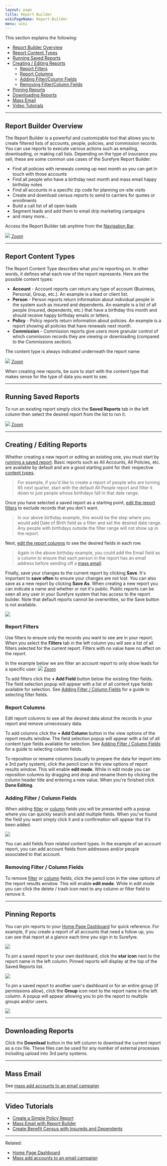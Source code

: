 ```yaml
---
layout: page
title: Report Builder
wikiPageName: Report-Builder
menu: wiki
---
```


This section explains the following:

* [Report Builder Overview](https://github.com/surefyresystems/Surefyre-Systems/wiki/Report-Builder#report-builder-overview)
* [Report Content Types](https://github.com/surefyresystems/Surefyre-Systems/wiki/Report-Builder#report-content-types)
* [Running Saved Reports](https://github.com/surefyresystems/Surefyre-Systems/wiki/Report-Builder#running-saved-reports)
* [Creating / Editing Reports](https://github.com/surefyresystems/Surefyre-Systems/wiki/Report-Builder#creating--editing-reports)
  * [Report Filters](https://github.com/surefyresystems/Surefyre-Systems/wiki/Report-Builder#report-filters)
  * [Report Columns](https://github.com/surefyresystems/Surefyre-Systems/wiki/Report-Builder#report-columns)
  * [Adding Filter/Column Fields](https://github.com/surefyresystems/Surefyre-Systems/wiki/Report-Builder#adding-filter--column-fields)
  * [Removing Filter/Column Fields](https://github.com/surefyresystems/Surefyre-Systems/wiki/Report-Builder#removing-filter--column-fields)
* [Pinning Reports](https://github.com/surefyresystems/Surefyre-Systems/wiki/Report-Builder#pinning-reports)
* [Downloading Reports](https://github.com/surefyresystems/Surefyre-Systems/wiki/Report-Builder#downloading-reports)
* [Mass Email](https://github.com/surefyresystems/Surefyre-Systems/wiki/Report-Builder#mass-email)  
* [Video Tutorials](https://github.com/surefyresystems/Surefyre-Systems/wiki/Report-Builder#video-tutorials)

***


## Report Builder Overview

The Report Builder is a powerful and customizable tool that allows you to create filtered lists of accounts, people, policies, and commission records. You can use reports to execute various actions such as emailing, downloading, or making call lists. Depending on the type of insurance you sell, these are some common use cases of the Surefyre Report Builder:

* Find all policies with renewals coming up next month so you can get in touch with those accounts
* Find all people who have a birthday next month and mass email happy birthday notes
* Find all accounts in a specific zip code for planning on-site visits
* Create and download census reports to send to carriers for quotes or enrollments
* Build a call list of all open leads
* Segment leads and add them to email drip marketing campaigns
* and many more...

Access the Report Builder tab anytime from the [Navigation Bar](https://github.com/surefyresystems/Surefyre-Systems/wiki/Basic-Naviation).

![](https://user-images.githubusercontent.com/31252743/37816982-4c19ac58-2e32-11e8-84a2-68488a050dff.png)
[Zoom](https://user-images.githubusercontent.com/31252743/37816982-4c19ac58-2e32-11e8-84a2-68488a050dff.png)

***

## Report Content Types

The Report Content Type describes what you're reporting on. In other words, it defines what each row of the report represents. Here are the possible content types:

* **Account** - Account reports can return any type of account (Business, Personal, Group, etc.). An example is a lead or client list.
* **Person** - Person reports return information about individual people in the system such as insured and dependents. An example is a list of all people (insured, dependents, etc.) that have a birthday this month and should receive happy birthday emails or letters.
* **Policy** - Policy reports return information about policies. An example is a report showing all policies that have renewals next month. 
* **Commission** - Commission reports give users more granular control of which commission records they are viewing or downloading (compared to the Commissions section).

The content type is always indicated underneath the report name:

![](https://user-images.githubusercontent.com/31252743/37816283-c37b1dac-2e2f-11e8-89d6-db8b7ce71abc.png)
[Zoom](https://user-images.githubusercontent.com/31252743/37816283-c37b1dac-2e2f-11e8-89d6-db8b7ce71abc.png)

When creating new reports, be sure to start with the content type that makes sense for the type of data you want to see.

***

## Running Saved Reports

To run an existing report simply click the **Saved Reports** tab in the left column then select the desired report from the list to run it.

![](https://user-images.githubusercontent.com/31252743/37817353-c33a981e-2e33-11e8-80fd-6efe5d6cef6f.png)
[Zoom](https://user-images.githubusercontent.com/31252743/37817353-c33a981e-2e33-11e8-80fd-6efe5d6cef6f.png)

***

## Creating / Editing Reports

Whether creating a new report or editing an existing one, you must start by [running a saved report](https://github.com/surefyresystems/Surefyre-Systems/wiki/Report-Builder#running-saved-reports). Basic reports such as All Accounts, All Policies, etc. are available by default and are a good starting point for their respective [content types](https://github.com/surefyresystems/Surefyre-Systems/wiki/Report-Builder#report-content-types).
> For example, if you'd like to create a report of people who are turning 65 next quarter, start with the default All People report and filter it down to just people whose birthdays fall in that date range.

Once you have selected a saved report as a starting point, [edit the report filters](https://github.com/surefyresystems/Surefyre-Systems/wiki/Report-Builder#editing-report-filters) to exclude records that you don't want.
> In our above birthday example, this would be the step where you would add Date of Birth field as a filter and set the desired date range. Any people with birthdays outside the filter range will not show up in the report.

Next, [edit the report columns](https://github.com/surefyresystems/Surefyre-Systems/wiki/Report-Builder#editing-report-columns) to see the desired fields in each row.
> Again in the above birthday example, you could add the Email field as a column to ensure that each person in the report has an email address before sending off a [mass email](https://github.com/surefyresystems/Surefyre-Systems/wiki/Email#mass-add-accounts-to-a-an-email-campaign).

Finally, save your changes to the current report by clicking **Save**. It's important to **save often** to ensure your changes are not lost. You can also save as a new report by clicking **Save As**. When creating a new report you can indicate a name and whether or not it's public. Public reports can be seen all any user in your Surefyre system that has access to the report builder. Note that default reports cannot be overwritten, so the Save button is not available.

![](https://user-images.githubusercontent.com/31252743/37822978-55c0425e-2e45-11e8-8969-5b91fd3ea8e0.png)

### Report Filters

Use filters to ensure only the records you want to see are in your report. When you select the **Filters** tab in the left column you will see a list of all filters selected for the current report. Filters with no value have no affect on the report.

In the example below we are filter an account report to only show leads for a specific user:
![](https://user-images.githubusercontent.com/31252743/37823459-c1fc647e-2e46-11e8-9fac-6c7dcf5ada0f.png)
[Zoom](https://user-images.githubusercontent.com/31252743/37823459-c1fc647e-2e46-11e8-9fac-6c7dcf5ada0f.png)

To add filters click the **+ Add Field** button below the existing filter fields. The field selection popup will appear with a list of all content type fields available for selection. See [Adding Filter / Column Fields](https://github.com/surefyresystems/Surefyre-Systems/wiki/Report-Builder#adding-filter--column-fields) for a guide to selecting filter fields.

### Report Columns

Edit report columns to see all the desired data about the records in your report and remove unnecessary data.

To add columns click the **+ Add Column** button in the view options of the report results window. The field selection popup will appear with a list of all content type fields available for selection. See [Adding Filter / Column Fields](https://github.com/surefyresystems/Surefyre-Systems/wiki/Report-Builder#adding-filter--column-fields) for a guide to selecting column fields.

To reposition or rename columns (usually to prepare the data for import into a 3rd party system), click the pencil icon in the view options of report results window. This will enable **edit mode**. While in edit mode you can reposition columns by dragging and drop and rename them by clicking the column header title and entering a new value. When you're finished click **Done Editing**.

### Adding Filter / Column Fields

When adding [filter](https://github.com/surefyresystems/Surefyre-Systems/wiki/Report-Builder#report-filters) or [column](https://github.com/surefyresystems/Surefyre-Systems/wiki/Report-Builder#report-columns) fields you will be presented with a popup where you can quickly search and add multiple fields. When you've found the field you want simply click it and a confirmation will appear that it's been added.

![](https://user-images.githubusercontent.com/31252743/37823866-0e6e4c22-2e48-11e8-9f33-11fec91c7679.png)

You can add fields from related content types. In the example of an account report, you can add account fields from addresses and/or people associated to that account.

### Removing Filter / Column Fields

To remove [filter](https://github.com/surefyresystems/Surefyre-Systems/wiki/Report-Builder#report-filters) or [column](https://github.com/surefyresystems/Surefyre-Systems/wiki/Report-Builder#report-columns) fields, click the pencil icon in the view options of the report results window. This will enable **edit mode**. While in edit mode you can click the delete / trash icon next to any column or filter field to remove it.

***

## Pinning Reports

You can pin reports to your [Home Page Dashboard](https://github.com/surefyresystems/Surefyre-Systems/wiki/Home-Page) for quick reference. For example, if you create a report of all accounts that need a follow up, you can see that report at a glance each time you sign in to Surefyre.

![](https://user-images.githubusercontent.com/31252743/37824981-93bebe04-2e4b-11e8-8f77-0d117ac2bc56.png)

To pin a saved report to your own dashboard, click the **star icon** next to the report name in the left column. Pinned reports will display at the top of the Saved Reports list.

![](https://user-images.githubusercontent.com/31252743/37824713-c4bb7282-2e4a-11e8-9ad2-54667d347f32.png)

To pin a saved report to another user's dashboard or for an entire group (if permissions allow), click the **Group** icon next to the report name in the left column. A popup will appear allowing you to pin the report to multiple groups and/or users.

![](https://user-images.githubusercontent.com/31252743/37825199-38149e42-2e4c-11e8-97e3-ddd3e1469298.png)

***

## Downloading Reports

Click the **Download** button in the left column to download the current report as a csv file. These files can be used for any number of external processes including upload into 3rd party systems.

***

## Mass Email

See [mass add accounts to an email campaign](https://github.com/surefyresystems/Surefyre-Systems/wiki/Email#mass-add-accounts-to-a-an-email-campaign)

***

## Video Tutorials

* [Create a Simple Policy Report](https://youtu.be/08V_yCPKa0c)
* [Mass Email with Report Builder](https://youtu.be/uKcd18RsM1o)
* [Create Benefit Census with Insureds and Dependents](https://youtu.be/V3CpvKrNsAE)

***

Related:

* [Home Page Dashboard](https://github.com/surefyresystems/Surefyre-Systems/wiki/Home-Page)
* [Mass add accounts to an email campaign](https://github.com/surefyresystems/Surefyre-Systems/wiki/Email#mass-add-accounts-to-a-an-email-campaign)
